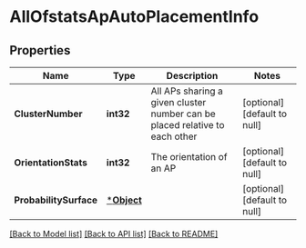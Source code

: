 # AllOfstatsApAutoPlacementInfo

## Properties
Name | Type | Description | Notes
------------ | ------------- | ------------- | -------------
**ClusterNumber** | **int32** | All APs sharing a given cluster number can be placed relative to each other | [optional] [default to null]
**OrientationStats** | **int32** | The orientation of an AP | [optional] [default to null]
**ProbabilitySurface** | [***Object**](.md) |  | [optional] [default to null]

[[Back to Model list]](../README.md#documentation-for-models) [[Back to API list]](../README.md#documentation-for-api-endpoints) [[Back to README]](../README.md)

